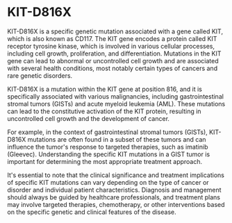 [//]: # (source: ?)
[//]: # (tags: genetics mutuations)

# KIT-D816X

KIT-D816X is a specific genetic mutation associated with a gene called KIT, which is also known as CD117. The KIT gene encodes a protein called KIT receptor tyrosine kinase, which is involved in various cellular processes, including cell growth, proliferation, and differentiation. Mutations in the KIT gene can lead to abnormal or uncontrolled cell growth and are associated with several health conditions, most notably certain types of cancers and rare genetic disorders.

KIT-D816X is a mutation within the KIT gene at position 816, and it is specifically associated with various malignancies, including gastrointestinal stromal tumors (GISTs) and acute myeloid leukemia (AML). These mutations can lead to the constitutive activation of the KIT protein, resulting in uncontrolled cell growth and the development of cancer.

For example, in the context of gastrointestinal stromal tumors (GISTs), KIT-D816X mutations are often found in a subset of these tumors and can influence the tumor's response to targeted therapies, such as imatinib (Gleevec). Understanding the specific KIT mutations in a GIST tumor is important for determining the most appropriate treatment approach.

It's essential to note that the clinical significance and treatment implications of specific KIT mutations can vary depending on the type of cancer or disorder and individual patient characteristics. Diagnosis and management should always be guided by healthcare professionals, and treatment plans may involve targeted therapies, chemotherapy, or other interventions based on the specific genetic and clinical features of the disease.

